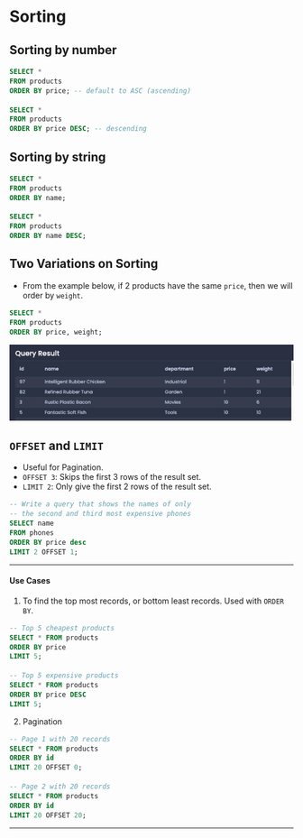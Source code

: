 # Sorting

## Sorting by number

```sql
SELECT *
FROM products
ORDER BY price; -- default to ASC (ascending)

SELECT *
FROM products
ORDER BY price DESC; -- descending
```

## Sorting by string

```sql
SELECT *
FROM products
ORDER BY name;

SELECT *
FROM products
ORDER BY name DESC;
```

## Two Variations on Sorting

- From the example below, if 2 products have the same `price`, then we will order by `weight`.

```sql
SELECT *
FROM products
ORDER BY price, weight;
```

<img src="../pics/order-by-example.png" alt="order by example" />

## `OFFSET` and `LIMIT`

- Useful for Pagination.
- `OFFSET 3`: Skips the first 3 rows of the result set.
- `LIMIT 2`: Only give the first 2 rows of the result set.

```sql
-- Write a query that shows the names of only
-- the second and third most expensive phones
SELECT name
FROM phones
ORDER BY price desc
LIMIT 2 OFFSET 1;
```

---

#### Use Cases

1. To find the top most records, or bottom least records. Used with `ORDER BY`.

```sql
-- Top 5 cheapest products
SELECT * FROM products
ORDER BY price
LIMIT 5;

-- Top 5 expensive products
SELECT * FROM products
ORDER BY price DESC
LIMIT 5;
```

2. Pagination

```sql
-- Page 1 with 20 records
SELECT * FROM products
ORDER BY id
LIMIT 20 OFFSET 0;

-- Page 2 with 20 records
SELECT * FROM products
ORDER BY id
LIMIT 20 OFFSET 20;
```

---
